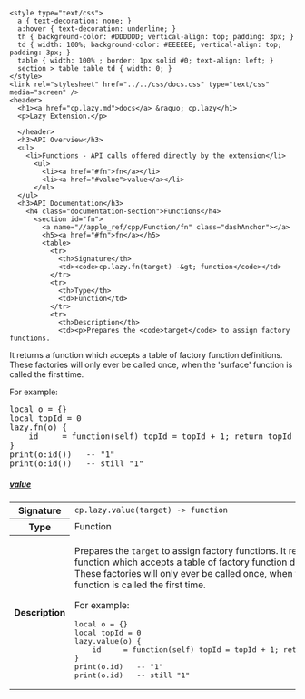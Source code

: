     <style type="text/css">
      a { text-decoration: none; }
      a:hover { text-decoration: underline; }
      th { background-color: #DDDDDD; vertical-align: top; padding: 3px; }
      td { width: 100%; background-color: #EEEEEE; vertical-align: top; padding: 3px; }
      table { width: 100% ; border: 1px solid #0; text-align: left; }
      section > table table td { width: 0; }
    </style>
    <link rel="stylesheet" href="../../css/docs.css" type="text/css" media="screen" />
    <header>
      <h1><a href="cp.lazy.md">docs</a> &raquo; cp.lazy</h1>
      <p>Lazy Extension.</p>

      </header>
      <h3>API Overview</h3>
      <ul>
        <li>Functions - API calls offered directly by the extension</li>
          <ul>
            <li><a href="#fn">fn</a></li>
            <li><a href="#value">value</a></li>
          </ul>
      </ul>
      <h3>API Documentation</h3>
        <h4 class="documentation-section">Functions</h4>
          <section id="fn">
            <a name="//apple_ref/cpp/Function/fn" class="dashAnchor"></a>
            <h5><a href="#fn">fn</a></h5>
            <table>
              <tr>
                <th>Signature</th>
                <td><code>cp.lazy.fn(target) -&gt; function</code></td>
              </tr>
              <tr>
                <th>Type</th>
                <td>Function</td>
              </tr>
              <tr>
                <th>Description</th>
                <td><p>Prepares the <code>target</code> to assign factory functions.
It returns a function which accepts a table of factory function definitions.
These factories will only ever be called once, when the 'surface' function is called the first time.</p>
<p>For example:</p>
<div class="highlight"><pre><span></span><span class="kd">local</span> <span class="n">o</span> <span class="o">=</span> <span class="p">{}</span>
<span class="kd">local</span> <span class="n">topId</span> <span class="o">=</span> <span class="mi">0</span>
<span class="n">lazy</span><span class="p">.</span><span class="n">fn</span><span class="p">(</span><span class="n">o</span><span class="p">)</span> <span class="p">{</span>
    <span class="n">id</span>     <span class="o">=</span> <span class="kr">function</span><span class="p">(</span><span class="n">self</span><span class="p">)</span> <span class="n">topId</span> <span class="o">=</span> <span class="n">topId</span> <span class="o">+</span> <span class="mi">1</span><span class="p">;</span> <span class="kr">return</span> <span class="n">topId</span> <span class="kr">end</span><span class="p">,</span>
<span class="p">}</span>
<span class="nb">print</span><span class="p">(</span><span class="n">o</span><span class="p">:</span><span class="n">id</span><span class="p">())</span>   <span class="c1">-- &quot;1&quot;</span>
<span class="nb">print</span><span class="p">(</span><span class="n">o</span><span class="p">:</span><span class="n">id</span><span class="p">())</span>   <span class="c1">-- still &quot;1&quot;</span>
</pre></div>
</td>
              </tr>
            </table>
          </section>
          <section id="value">
            <a name="//apple_ref/cpp/Function/value" class="dashAnchor"></a>
            <h5><a href="#value">value</a></h5>
            <table>
              <tr>
                <th>Signature</th>
                <td><code>cp.lazy.value(target) -&gt; function</code></td>
              </tr>
              <tr>
                <th>Type</th>
                <td>Function</td>
              </tr>
              <tr>
                <th>Description</th>
                <td><p>Prepares the <code>target</code> to assign factory functions.
It returns a function which accepts a table of factory function definitions.
These factories will only ever be called once, when the 'surface' function is called the first time.</p>
<p>For example:</p>
<div class="highlight"><pre><span></span><span class="kd">local</span> <span class="n">o</span> <span class="o">=</span> <span class="p">{}</span>
<span class="kd">local</span> <span class="n">topId</span> <span class="o">=</span> <span class="mi">0</span>
<span class="n">lazy</span><span class="p">.</span><span class="n">value</span><span class="p">(</span><span class="n">o</span><span class="p">)</span> <span class="p">{</span>
    <span class="n">id</span>     <span class="o">=</span> <span class="kr">function</span><span class="p">(</span><span class="n">self</span><span class="p">)</span> <span class="n">topId</span> <span class="o">=</span> <span class="n">topId</span> <span class="o">+</span> <span class="mi">1</span><span class="p">;</span> <span class="kr">return</span> <span class="n">topId</span> <span class="kr">end</span><span class="p">,</span>
<span class="p">}</span>
<span class="nb">print</span><span class="p">(</span><span class="n">o</span><span class="p">.</span><span class="n">id</span><span class="p">)</span>   <span class="c1">-- &quot;1&quot;</span>
<span class="nb">print</span><span class="p">(</span><span class="n">o</span><span class="p">.</span><span class="n">id</span><span class="p">)</span>   <span class="c1">-- still &quot;1&quot;</span>
</pre></div>
</td>
              </tr>
            </table>
          </section>
